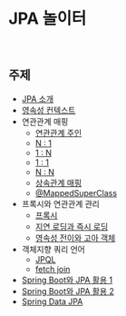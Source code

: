 # JPA 놀이터

<br>

## 주제
- [JPA 소개](1-1-introduce-jpa/README.md)
- [영속성 컨텍스트](1-2-persistence-context/README.md)
- 연관관계 매핑
    - [연관관계 주인](1-3-relation-mapping-owner-of-relationship)
    - [N : 1](1-4-relation-mapping-N-1)
    - [1 : N](1-5-relation-mapping-1-N)
    - [1 : 1](1-6-relation-mapping-1-1)
    - [N : N](1-7-relation-mapping-N-N)
    - [상속관계 매핑](1-8-relation-mapping-abstract)
    - [@MappedSuperClass](1-9-relation-mapping-mappedsuperclass)
- 프록시와 연관관계 관리
    - [프록시](1-10-proxy)
    - [지연 로딩과 즉시 로딩](1-11-proxy-lazy-and-eager)
    - [영속성 전이와 고아 객체](1-12-cascade)
- 객체지향 쿼리 언어
    - [JPQL](1-13-query-jpql)
    - [fetch join](1-14-query-fetch-join)
- [Spring Boot와 JPA 활용 1](1-15-spring-boot-jpa-example-1)
- [Spring Boot와 JPA 활용 2](1-16-spring-boot-jpa-example-2)
- [Spring Data JPA](1-17-spring-data-jpa)


